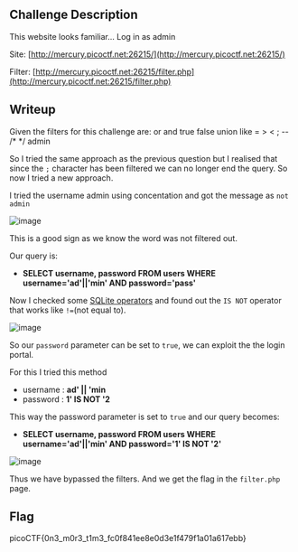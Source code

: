 ## Challenge Description
This website looks familiar... Log in as admin 

Site: [http://mercury.picoctf.net:26215/](http://mercury.picoctf.net:26215/)

Filter: [http://mercury.picoctf.net:26215/filter.php](http://mercury.picoctf.net:26215/filter.php)


## Writeup
Given the filters for this challenge are: or and true false union like = > < ; -- /* */ admin


So I tried the same approach as the previous question but I realised that since the `;` character has been filtered we can no longer end the query. So now I tried a new approach. 

I tried the username admin using concentation and got the message as `not admin`

![image](https://github.com/AKripper/COPS-CSOC/assets/167231621/a08e57f0-f660-4a96-badc-de0216fcf0c0)

This is a good sign as we know the word was not filtered out.

Our query is: 
- **SELECT username, password FROM users WHERE username='ad'||'min' AND password='pass'**

Now I checked some [SQLite operators](https://www.sqlite.org/lang_expr.html) and found out the `IS NOT` operator that works like `!=`(not equal to).

![image](https://github.com/AKripper/COPS-CSOC/assets/167231621/d27712aa-66f4-4a26-9c5d-0669a0f456e9)

So our `password` parameter can be set to `true`, we can exploit the the login portal.

For this I tried this method

- username : **ad' || 'min**
- password : **1' IS NOT '2**

This way the password parameter is set to `true` and our query becomes:

- **SELECT username, password FROM users WHERE username='ad'||'min' AND password='1' IS NOT '2'**

![image](https://github.com/AKripper/COPS-CSOC/assets/167231621/cc4006a0-61a4-462c-bc0b-a30dce8a232c)

Thus we have bypassed the filters. And we get the flag in the `filter.php` page.

## Flag
picoCTF{0n3_m0r3_t1m3_fc0f841ee8e0d3e1f479f1a01a617ebb}
